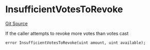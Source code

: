 # InsufficientVotesToRevoke
[Git Source](https://github.com/FloorDAO/floor-v2/blob/fce0c6edadd90eef36eb24d13cfb5b386eeb9d00/src/contracts/voting/SweepWars.sol)

If the caller attempts to revoke more votes than votes cast


```solidity
error InsufficientVotesToRevoke(uint amount, uint available);
```


